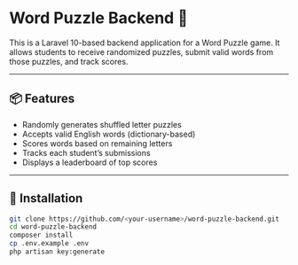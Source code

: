 # Word Puzzle Backend 🧩

This is a Laravel 10-based backend application for a Word Puzzle game. It allows students to receive randomized puzzles, submit valid words from those puzzles, and track scores.

---

## 📦 Features

- Randomly generates shuffled letter puzzles
- Accepts valid English words (dictionary-based)
- Scores words based on remaining letters
- Tracks each student’s submissions
- Displays a leaderboard of top scores

---

## 🚀 Installation

```bash
git clone https://github.com/<your-username>/word-puzzle-backend.git
cd word-puzzle-backend
composer install
cp .env.example .env
php artisan key:generate
